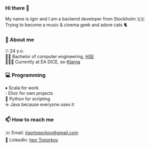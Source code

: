 ### Hi there 👋

My name is Igor and I am a backend developer from Stockholm 🇸🇪  
Trying to become a music & cinema geek and adore cats 🐈

### 📝 About me
⏱ 24 y.o.  
👨‍🎓 Bachelor of computer engineering, [HSE](https://www.hse.ru/en/)  
👨🏻‍💻 Currently at EA DICE, ex-[Klarna](https://github.com/klarna)

### 💻 Programming 
♦️ Scala for work  
💧 Elixir for own projects  
🐍 Python for scripting  
☕️  Java because everyone uses it  

### 📫 How to reach me
✉️ Email: iigortoporkov@gmail.com  
🔗 LinkedIn: [Igor Toporkov](https://www.linkedin.com/in/%F0%9F%93%88-igor-toporkov-3851481aa/)
